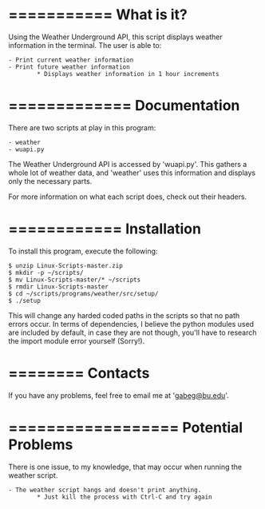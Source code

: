 ===========
What is it?
===========

Using the Weather Underground API, this script displays weather information in the
terminal. The user is able to:

    - Print current weather information
    - Print future weather information
            * Displays weather information in 1 hour increments



=============
Documentation
=============

There are two scripts at play in this program:
    
    - weather
    - wuapi.py

The Weather Underground API is accessed by 'wuapi.py'. This gathers a whole lot of 
weather data, and 'weather' uses this information and displays only the 
necessary parts.

For more information on what each script does, check out their headers.



============
Installation
============

To install this program, execute the following:

    $ unzip Linux-Scripts-master.zip
    $ mkdir -p ~/scripts/
    $ mv Linux-Scripts-master/* ~/scripts
    $ rmdir Linux-Scripts-master
    $ cd ~/scripts/programs/weather/src/setup/
    $ ./setup

This will change any harded coded paths in the scripts so that no path errors occur.
In terms of dependencies, I believe the python modules used are included by default, 
in case they are not though, you'll have to research the import module error 
yourself (Sorry!). 



========
Contacts
========

If you have any problems, feel free to email me at 'gabeg@bu.edu'.



==================
Potential Problems
==================

There is one issue, to my knowledge, that may occur when running the weather script.

    - The weather script hangs and doesn't print anything.
            * Just kill the process with Ctrl-C and try again
